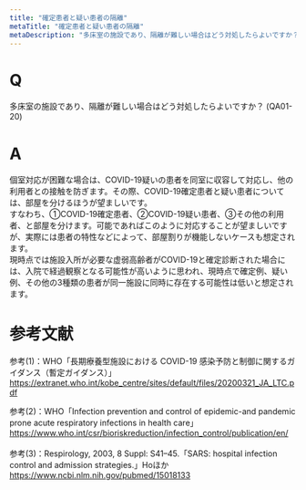 ```yaml
---
title: "確定患者と疑い患者の隔離"
metaTitle: "確定患者と疑い患者の隔離"
metaDescription: "多床室の施設であり、隔離が難しい場合はどう対処したらよいですか？"
---
```


# Q
多床室の施設であり、隔離が難しい場合はどう対処したらよいですか？
(QA01-20)
​
# A
個室対応が困難な場合は、COVID-19疑いの患者を同室に収容して対応し、他の利用者との接触を防ぎます。その際、COVID-19確定患者と疑い患者については、部屋を分けるほうが望ましいです。  
すなわち、①COVID-19確定患者、②COVID-19疑い患者、③その他の利用者、と部屋を分けます。可能であればこのように対応することが望ましいですが、実際には患者の特性などによって、部屋割りが機能しないケースも想定されます。  
現時点では施設入所が必要な虚弱高齢者がCOVID-19と確定診断された場合には、入院で経過観察となる可能性が高いように思われ、現時点で確定例、疑い例、その他の3種類の患者が同一施設に同時に存在する可能性は低いと想定されます。

# 参考文献
参考(1)：WHO「長期療養型施設における COVID-19 感染予防と制御に関するガイダンス（暫定ガイダンス）」  
https://extranet.who.int/kobe_centre/sites/default/files/20200321_JA_LTC.pdf  
  
参考(2)：WHO「Infection prevention and control of epidemic-and pandemic prone acute respiratory infections in health care」  
https://www.who.int/csr/bioriskreduction/infection_control/publication/en/  
​  
参考(3)：Respirology, 2003, 8 Suppl: S41–45.「SARS: hospital infection control and admission strategies.」Hoほか  
https://www.ncbi.nlm.nih.gov/pubmed/15018133